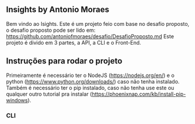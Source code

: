 ## Insights by Antonio Moraes

Bem vindo ao Isights.
Este é um projeto feio com base no desafio proposto, o desafio proposto pode ser lido em: https://github.com/antoniofmoraes/desafio/DesafioProposto.md
Este projeto é divido em 3 partes, a API, a CLI e o Front-End.

## Instruções para rodar o projeto

Primeiramente é necessário ter o NodeJS (https://nodejs.org/en/) e o python (https://www.python.org/downloads/) caso não tenha instalado.
Também é necessário ter o pip instalado, caso não tenha use este ou qualquer outro tutorial pra instalar (https://phoenixnap.com/kb/install-pip-windows).


### CLI
